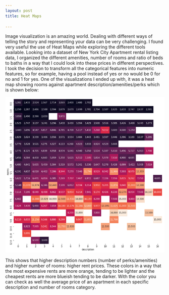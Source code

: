 ```yaml
---
layout: post
title: Heat Maps

---
```


Image visualization is an amazing world. Dealing with different ways of telling the story and representing your data can be very challenging. I found very useful the use of Heat Maps while exploring the different tools available. 
Looking into a dataset of New York City Apartment rental listing data, I organized the different amenities, number of rooms and ratio of beds to baths in a way that I could look into these prices in different perspectives. I took the decision to transform all the categorical features into numeric features, so for example, having a pool instead of yes or no would be 0 for no and 1 for yes. One of the visualizations I ended up with, it was a heat map showing rooms against apartment description/amenities/perks which is shown below:

![image](/img/house_price.png)

This shows that higher description numbers (number of perks/amenities) and higher number of rooms: higher rent prices. These colors in a way that the most expensive rents are more orange, tending to be lighter and the cheapest rents are more blueish tending to be darker. With the color you can check as well the average price of an apartment in each specific description and number of rooms category.  
